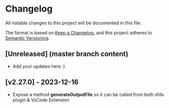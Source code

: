 # Changelog

All notable changes to this project will be documented in this file.

The format is based on [Keep a Changelog](https://keepachangelog.com/en/1.0.0/), and this project adheres to [Semantic Versioning](https://semver.org/spec/v2.0.0.html).

## [Unreleased] (master branch content)

- Add your updates here :)

## [v2.27.0] - 2023-12-16

- Expose a method **generateOutputFile** so it can be called from both sfdx plugin & VsCode Extension

